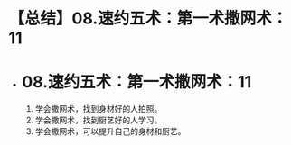 # 【总结】08.速约五术：第一术撒网术：11

-   # 08.速约五术：第一术撒网术：11
    1.  学会撒网术，找到身材好的人拍照。
    2.  学会撒网术，找到厨艺好的人学习。
    3.  学会撒网术，可以提升自己的身材和厨艺。